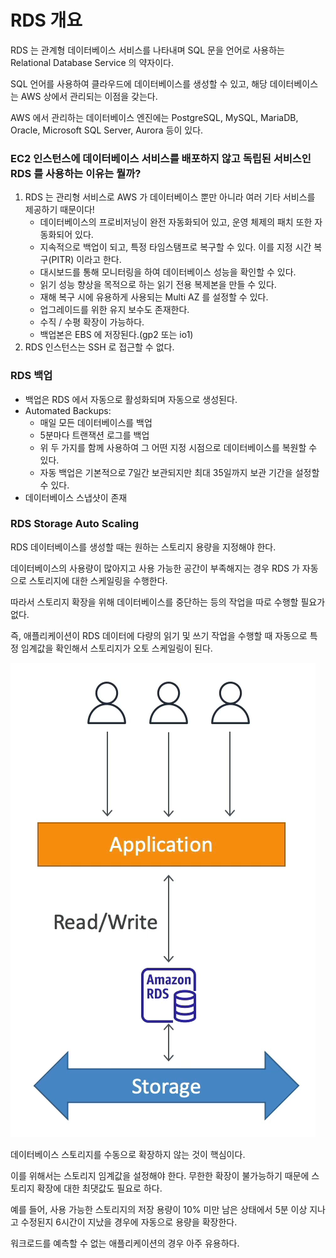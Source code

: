 # RDS 개요

RDS 는 관계형 데이터베이스 서비스를 나타내며 SQL 문을 언어로 사용하는 Relational Database Service 의 약자이다.

SQL 언어를 사용하여 클라우드에 데이터베이스를 생성할 수 있고, 해당 데이터베이스는 AWS 상에서 관리되는 이점을 갖는다.

AWS 에서 관리하는 데이터베이스 엔진에는 PostgreSQL, MySQL, MariaDB, Oracle, Microsoft SQL Server, Aurora 등이 있다.

### EC2 인스턴스에 데이터베이스 서비스를 배포하지 않고 독립된 서비스인 RDS 를 사용하는 이유는 뭘까?

1. RDS 는 관리형 서비스로 AWS 가 데이터베이스 뿐만 아니라 여러 기타 서비스를 제공하기 때문이다!
   - 데이터베이스의 프로비저닝이 완전 자동화되어 있고, 운영 체제의 패치 또한 자동화되어 있다.
   - 지속적으로 백업이 되고, 특정 타임스탬프로 복구할 수 있다. 이를 지정 시간 복구(PITR) 이라고 한다.
   - 대시보드를 통해 모니터링을 하여 데이터베이스 성능을 확인할 수 있다.
   - 읽기 성능 향상을 목적으로 하는 읽기 전용 복제본을 만들 수 있다.
   - 재해 복구 시에 유용하게 사용되는 Multi AZ 를 설정할 수 있다.
   - 업그레이드를 위한 유지 보수도 존재한다.
   - 수직 / 수평 확장이 가능하다.
   - 백업본은 EBS 에 저장된다.(gp2 또는 io1)
2. RDS 인스턴스는 SSH 로 접근할 수 없다.

### RDS 백업

- 백업은 RDS 에서 자동으로 활성화되며 자동으로 생성된다.
- Automated Backups:
  - 매일 모든 데이터베이스를 백업
  - 5분마다 트랜잭션 로그를 백업
  - 위 두 가지를 함께 사용하여 그 어떤 지정 시점으로 데이터베이스를 복원할 수 있다. 
  - 자동 백업은 기본적으로 7일간 보관되지만 최대 35일까지 보관 기간을 설정할 수 있다.
- 데이터베이스 스냅샷이 존재

### RDS Storage Auto Scaling

RDS 데이터베이스를 생성할 때는 원하는 스토리지 용량을 지정해야 한다.

데이터베이스의 사용량이 많아지고 사용 가능한 공간이 부족해지는 경우 RDS 가 자동으로 스토리지에 대한 스케일링을 수행한다.

따라서 스토리지 확장을 위해 데이터베이스를 중단하는 등의 작업을 따로 수행할 필요가 없다.

즉, 애플리케이션이 RDS 데이터에 다량의 읽기 및 쓰기 작업을 수행할 때 자동으로 특정 임계값을 확인해서 스토리지가 오토 스케일링이 된다.

![](image/1.png)

데이터베이스 스토리지를 수동으로 확장하지 않는 것이 핵심이다.

이를 위해서는 스토리지 임계값을 설정해야 한다. 무한한 확장이 불가능하기 때문에 스토리지 확장에 대한 최댓값도 필요로 하다.

예를 들어, 사용 가능한 스토리지의 저장 용량이 10% 미만 남은 상태에서 5분 이상 지나고 수정된지 6시간이 지났을 경우에 자동으로 용량을 확장한다.

워크로드를 예측할 수 없는 애플리케이션의 경우 아주 유용하다.